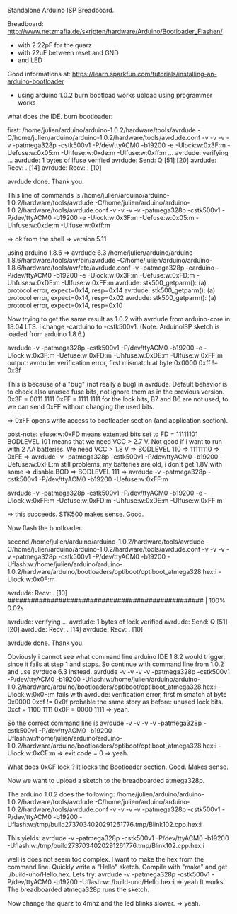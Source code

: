Standalone Arduino ISP Breadboard.

Breadboard:
http://www.netzmafia.de/skripten/hardware/Arduino/Bootloader_Flashen/

- with 2 22pF for the quarz
- with 22uF between reset and GND
- and LED 

Good informations at:
https://learn.sparkfun.com/tutorials/installing-an-arduino-bootloader

* using arduino 1.0.2 
burn bootload works
upload using programmer works

what does the IDE.
burn bootloader:

first:
/home/julien/arduino/arduino-1.0.2/hardware/tools/avrdude -C/home/julien/arduino/arduino-1.0.2/hardware/tools/avrdude.conf -v -v -v -v -patmega328p -cstk500v1 -P/dev/ttyACM0 -b19200 -e -Ulock:w:0x3F:m -Uefuse:w:0x05:m -Uhfuse:w:0xde:m -Ulfuse:w:0xff:m 
...
avrdude: verifying ...
avrdude: 1 bytes of lfuse verified
avrdude: Send: Q [51]   [20] 
avrdude: Recv: . [14] 
avrdude: Recv: . [10] 

avrdude done.  Thank you.


This line of commands is
/home/julien/arduino/arduino-1.0.2/hardware/tools/avrdude -C/home/julien/arduino/arduino-1.0.2/hardware/tools/avrdude.conf -v -v -v -v -patmega328p -cstk500v1 -P/dev/ttyACM0 -b19200 -e -Ulock:w:0x3F:m -Uefuse:w:0x05:m -Uhfuse:w:0xde:m -Ulfuse:w:0xff:m 

=> ok from the shell
=> version 5.11

using arduino 1.8.6 => avrdude 6.3
/home/julien/arduino/arduino-1.8.6/hardware/tools/avr/bin/avrdude -C/home/julien/arduino/arduino-1.8.6/hardware/tools/avr/etc/avrdude.conf -v -patmega328p -carduino -P/dev/ttyACM0 -b19200 -e -Ulock:w:0x3F:m -Uefuse:w:0xFD:m -Uhfuse:w:0xDE:m -Ulfuse:w:0xFF:m 
avrdude: stk500_getparm(): (a) protocol error, expect=0x14, resp=0x14
avrdude: stk500_getparm(): (a) protocol error, expect=0x14, resp=0x02
avrdude: stk500_getparm(): (a) protocol error, expect=0x14, resp=0x10

Now trying to get the same result as 1.0.2 with avrdude from arduino-core in 18.04 LTS.
I change -carduino to -cstk500v1. (Note: ArduinoISP sketch is loaded from arduino 1.8.6.)

avrdude -v -patmega328p -cstk500v1 -P/dev/ttyACM0 -b19200 -e -Ulock:w:0x3F:m -Uefuse:w:0xFD:m -Uhfuse:w:0xDE:m -Ulfuse:w:0xFF:m 
output:
avrdude: verification error, first mismatch at byte 0x0000
         0xff != 0x3f

This is because of a "bug" (not really a bug) in avrdude. Default behavior is to check also unused fuse bits, not ignore them as in the previous version. 
0x3F = 0011 1111
0xFF = 1111 1111
for the lock bits, B7 and B6 are not used, to we can send 0xFF without changing the used bits.

=> 0xFF opens write access to bootloader section (and application section).

post-note: efuse:w:0xFD means extented bits set to FD = 11111101
BODLEVEL 101 means that we need VCC > 2.7 V.
Not good if i want to run with 2 AA batteries.
We need VCC > 1.8 V => BODLEVEL 110 => 11111110 => 0xFE
=> avrdude -v -patmega328p -cstk500v1 -P/dev/ttyACM0 -b19200 -Uefuse:w:0xFE:m 
still problems, my batteries are old, i don't get 1.8V with some
=> disable BOD => BODLEVEL 111
=> avrdude -v -patmega328p -cstk500v1 -P/dev/ttyACM0 -b19200 -Uefuse:w:0xFF:m


avrdude -v -patmega328p -cstk500v1 -P/dev/ttyACM0 -b19200 -e -Ulock:w:0xFF:m -Uefuse:w:0xFD:m -Uhfuse:w:0xDE:m -Ulfuse:w:0xFF:m 

=> this succeeds. STK500 makes sense. Good.

Now flash the bootloader.

second
/home/julien/arduino/arduino-1.0.2/hardware/tools/avrdude -C/home/julien/arduino/arduino-1.0.2/hardware/tools/avrdude.conf -v -v -v -v -patmega328p -cstk500v1 -P/dev/ttyACM0 -b19200 -Uflash:w:/home/julien/arduino/arduino-1.0.2/hardware/arduino/bootloaders/optiboot/optiboot_atmega328.hex:i -Ulock:w:0x0F:m 

avrdude: Recv: . [10] 
################################################## | 100% 0.02s

avrdude: verifying ...
avrdude: 1 bytes of lock verified
avrdude: Send: Q [51]   [20] 
avrdude: Recv: . [14] 
avrdude: Recv: . [10] 

avrdude done.  Thank you.

Obviously i cannot see what command line arduino IDE 1.8.2 would trigger, since it fails at step 1 and stops.
So continue with command line from 1.0.2 and use avrdude 6.3 instead.
avrdude -v -v -v -v -patmega328p -cstk500v1 -P/dev/ttyACM0 -b19200 -Uflash:w:/home/julien/arduino/arduino-1.0.2/hardware/arduino/bootloaders/optiboot/optiboot_atmega328.hex:i -Ulock:w:0x0F:m 
fails with
avrdude: verification error, first mismatch at byte 0x0000
         0xcf != 0x0f
probable the same story as before: unused lock bits.
0xcf = 1100 1111
0x0F = 0000 1111
=> yeah.

So the correct command line is
avrdude -v -v -v -v -patmega328p -cstk500v1 -P/dev/ttyACM0 -b19200 -Uflash:w:/home/julien/arduino/arduino-1.0.2/hardware/arduino/bootloaders/optiboot/optiboot_atmega328.hex:i -Ulock:w:0xCF:m 
=> exit code = 0 => yeah.

What does 0xCF lock ? It locks the Bootloader section. Good. Makes sense.

Now we want to upload a sketch to the breadboarded atmega328p.

The arduino 1.0.2 does the following:
/home/julien/arduino/arduino-1.0.2/hardware/tools/avrdude -C/home/julien/arduino/arduino-1.0.2/hardware/tools/avrdude.conf -v -v -v -v -patmega328p -cstk500v1 -P/dev/ttyACM0 -b19200 -Uflash:w:/tmp/build2737034020291261776.tmp/Blink102.cpp.hex:i 

This yields:
avrdude -v -patmega328p -cstk500v1 -P/dev/ttyACM0 -b19200 -Uflash:w:/tmp/build2737034020291261776.tmp/Blink102.cpp.hex:i 

well is does not seem too complex. I want to make the hex from the command line.
Quickly write a "Hello" sketch. Compile with "make" and get ./build-uno/Hello.hex.
Lets try:
avrdude -v -patmega328p -cstk500v1 -P/dev/ttyACM0 -b19200 -Uflash:w:./build-uno/Hello.hex:i 
=> yeah
It works. The breadboarded atmega328p runs the sketch.

Now change the quarz to 4mhz and the led blinks slower.
=> yeah.
